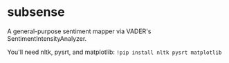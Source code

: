 # subsense
A general-purpose sentiment mapper via VADER's SentimentIntensityAnalyzer.

You'll need nltk, pysrt, and matplotlib: 
`!pip install nltk pysrt matplotlib`
